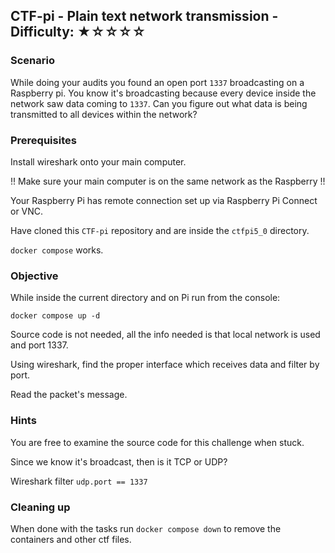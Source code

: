 ## CTF-pi - Plain text network transmission - Difficulty: ★☆☆☆☆

### Scenario 

While doing your audits you found an open port `1337` broadcasting on a Raspberry pi. You know it's broadcasting because every device inside the network saw data coming to `1337`. Can you figure out what data is being transmitted to all devices within the network?

### Prerequisites

Install wireshark onto your main computer.

!! Make sure your main computer is on the same network as the Raspberry !!

Your Raspberry Pi has remote connection set up via Raspberry Pi Connect or VNC.

Have cloned this `CTF-pi` repository and are inside the `ctfpi5_0` directory.

`docker compose` works.

### Objective

While inside the current directory and on Pi run from the console:

`docker compose up -d`

Source code is not needed, all the info needed is that local network is used and port 1337.

Using wireshark, find the proper interface which receives data and filter by port.

Read the packet's message.


### **Hints**

You are free to examine the source code for this challenge when stuck.

Since we know it's broadcast, then is it TCP or UDP?

Wireshark filter `udp.port == 1337`

### Cleaning up

When done with the tasks run `docker compose down` to remove the containers and other ctf files.